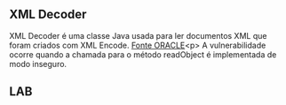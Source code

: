## XML Decoder
XML Decoder é uma classe Java usada para ler documentos XML que foram criados com XML Encode. [Fonte ORACLE](https://docs.oracle.com/javase/8/docs/api/java/beans/XMLDecoder.html#:~:text=The%20XMLDecoder%20class%20is%20used,used%20just%20like%20the%20ObjectInputStream%20.)<p>
A vulnerabilidade ocorre quando a chamada para o método readObject é implementada de modo inseguro. 

## LAB




